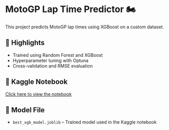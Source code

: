 # MotoGP Lap Time Predictor 🏍️

This project predicts MotoGP lap times using XGBoost on a custom dataset.

## 📌 Highlights
- Trained using Random Forest and XGBoost
- Hyperparameter tuning with Optuna
- Cross-validation and RMSE evaluation

## 🔗 Kaggle Notebook
[Click here to view the notebook](https://www.kaggle.com/code/narendersingh007/notebook0a56537ec2)

## 🧠 Model File
- `best_xgb_model.joblib` – Trained model used in the Kaggle notebook
